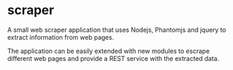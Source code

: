 # scraper
A small web scraper application that uses Nodejs, Phantomjs and jquery to extract information from web pages.

The application can be easily extended with new modules to escrape different web pages and provide a REST service with the extracted data.

